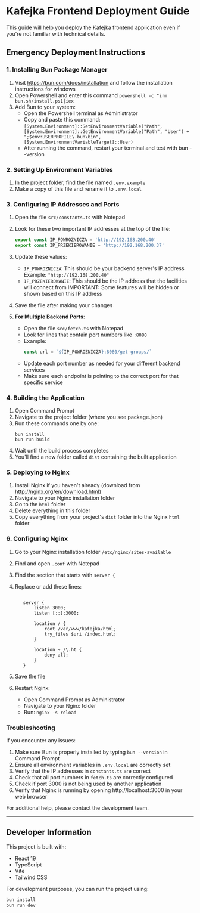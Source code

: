 # Kafejka Frontend Deployment Guide

This guide will help you deploy the Kafejka frontend application even if you're not familiar with technical details.

## Emergency Deployment Instructions

### 1. Installing Bun Package Manager

1. Visit https://bun.com/docs/installation and follow the installation instructions for windows
2. Open Powershell and enter this command `powershell -c "irm bun.sh/install.ps1|iex`
3. Add Bun to your system:
   - Open the Powershell terminal as Administrator
   - Copy and paste this command:
     `[System.Environment]::SetEnvironmentVariable("Path",
 [System.Environment]::GetEnvironmentVariable("Path", "User") + ";$env:USERPROFILE\.bun\bin",
 [System.EnvironmentVariableTarget]::User)
 `
   - After running the command, restart your terminal and test with bun --version

### 2. Setting Up Environment Variables

1. In the project folder, find the file named `.env.example`
2. Make a copy of this file and rename it to `.env.local`

### 3. Configuring IP Addresses and Ports

1. Open the file `src/constants.ts` with Notepad
2. Look for these two important IP addresses at the top of the file:
   ```typescript
   export const IP_POWROZNICZA = 'http://192.168.200.40'
   export const IP_PRZEKIEROWANIE = 'http://192.168.200.37'
   ```
3. Update these values:
   - `IP_POWROZNICZA`: This should be your backend server's IP address
     Example: `"http://192.168.200.40"`
   - `IP_PRZEKIEROWANIE`: This should be the IP address that the facilities will connect from
     IMPORTANT: Some features will be hidden or shown based on this IP address
4. Save the file after making your changes

5. **For Multiple Backend Ports**:
   - Open the file `src/fetch.ts` with Notepad
   - Look for lines that contain port numbers like `:8080`
   - Example:
     ```typescript
     const url = `${IP_POWROZNICZA}:8080/get-groups/`
     ```
   - Update each port number as needed for your different backend services
   - Make sure each endpoint is pointing to the correct port for that specific service

### 4. Building the Application

1. Open Command Prompt
2. Navigate to the project folder (where you see package.json)
3. Run these commands one by one:
   ```
   bun install
   bun run build
   ```
4. Wait until the build process completes
5. You'll find a new folder called `dist` containing the built application

### 5. Deploying to Nginx

1. Install Nginx if you haven't already (download from http://nginx.org/en/download.html)
2. Navigate to your Nginx installation folder
3. Go to the `html` folder
4. Delete everything in this folder
5. Copy everything from your project's `dist` folder into the Nginx `html` folder

### 6. Configuring Nginx

1. Go to your Nginx installation folder `/etc/nginx/sites-available`
2. Find and open `.conf` with Notepad
3. Find the section that starts with `server {`
4. Replace or add these lines:

   ```nginx

      server {
          listen 3000;
          listen [::]:3000;

          location / {
              root /var/www/kafejka/html;
              try_files $uri /index.html;
          }

          location ~ /\.ht {
              deny all;
          }
      }

   ```

5. Save the file
6. Restart Nginx:
   - Open Command Prompt as Administrator
   - Navigate to your Nginx folder
   - Run: `nginx -s reload`

### Troubleshooting

If you encounter any issues:

1. Make sure Bun is properly installed by typing `bun --version` in Command Prompt
2. Ensure all environment variables in `.env.local` are correctly set
3. Verify that the IP addresses in `constants.ts` are correct
4. Check that all port numbers in `fetch.ts` are correctly configured
5. Check if port 3000 is not being used by another application
6. Verify that Nginx is running by opening http://localhost:3000 in your web browser

For additional help, please contact the development team.

---

## Developer Information

This project is built with:

- React 19
- TypeScript
- Vite
- Tailwind CSS

For development purposes, you can run the project using:

```bash
bun install
bun run dev
```
